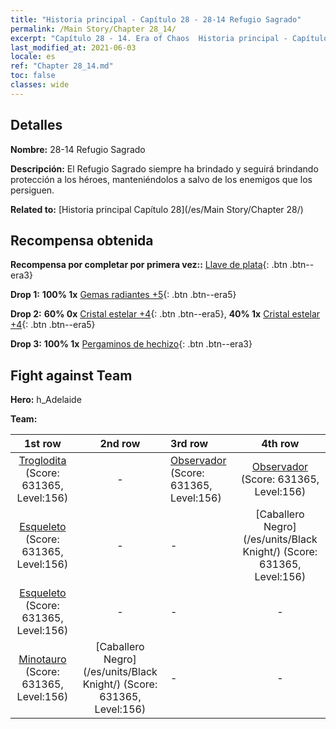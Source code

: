 ```yaml
---
title: "Historia principal - Capítulo 28 - 28-14 Refugio Sagrado"
permalink: /Main Story/Chapter 28_14/
excerpt: "Capítulo 28 - 14. Era of Chaos  Historia principal - Capítulo 28_14. 28-14 Refugio Sagrado"
last_modified_at: 2021-06-03
locale: es
ref: "Chapter 28_14.md"
toc: false
classes: wide
---
```


## Detalles

 **Nombre:** 28-14 Refugio Sagrado

 **Descripción:** El Refugio Sagrado siempre ha brindado y seguirá brindando protección a los héroes, manteniéndolos a salvo de los enemigos que los persiguen.

 **Related to:** [Historia principal Capítulo 28](/es/Main Story/Chapter 28/)

## Recompensa obtenida

 **Recompensa por completar por primera vez::** [Llave de plata](/ItemsES/con_693/){: .btn .btn--era3}

 **Drop 1:** **100% 1x** [Gemas radiantes +5](/ItemsES/mat_100/){: .btn .btn--era5}

 **Drop 2:** **60% 0x** [Cristal estelar +4](/ItemsES/mat_94/){: .btn .btn--era5}, **40% 1x** [Cristal estelar +4](/ItemsES/mat_94/){: .btn .btn--era5}

 **Drop 3:** **100% 1x** [Pergaminos de hechizo](/ItemsES/con_694/){: .btn .btn--era3}


## Fight against Team
 **Hero:** h_Adelaide

 **Team:**


  | 1st row | 2nd row | 3rd row | 4th row |
  |:----:|:----:|:----|:----:|
  | [Troglodita](/es/units/Troglodyte/) (Score: 631365, Level:156)  | - | [Observador](/es/units/Beholder/) (Score: 631365, Level:156)  | [Observador](/es/units/Beholder/) (Score: 631365, Level:156)  |
  | [Esqueleto](/es/units/Skeleton/) (Score: 631365, Level:156)  | - | - | [Caballero Negro](/es/units/Black Knight/) (Score: 631365, Level:156)  |
  | [Esqueleto](/es/units/Skeleton/) (Score: 631365, Level:156)  | - | - | - |
  | [Minotauro](/es/units/Minotaur/) (Score: 631365, Level:156)  | [Caballero Negro](/es/units/Black Knight/) (Score: 631365, Level:156)  | - | - |


